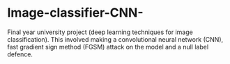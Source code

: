 # Image-classifier-CNN-
Final year university project (deep learning techniques for image classification). This involved making a convolutional neural network (CNN), fast gradient sign method (FGSM) attack on the model and a null label defence.  
